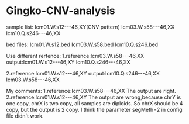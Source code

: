 # Gingko-CNV-analysis
sample list:
Icm01.W.s12---46,XY(CNV pattern)
Icm03.W.s58---46,XX
Icm10.Q.s246---46,XX

bed files:
Icm01.W.s12.bed
Icm03.W.s58.bed
Icm10.Q.s246.bed

Use different rerfence:
1.reference:Icm03.W.s58---46,XX
output:Icm01.W.s12---46,XY
       Icm10.Q.s246---46,XX

2.reference:Icm01.W.s12---46,XY
output:Icm10.Q.s246---46,XX
       Icm03.W.s58---46,XX

My comments:
1.reference:Icm03.W.s58---46,XX
The output are right.
2.reference:Icm01.W.s12---46,XY
The output are wrong,because chrY is one copy, chrX is two copy, all samples are diploids. So chrX should be 4 copy, but the output is 2 copy. I think the parameter segMeth=2 in config file didn't work.

